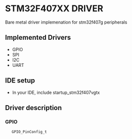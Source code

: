 # STM32F407XX DRIVER
Bare metal driver implemenation for stm32f407g peripherals 
## Implemented  Drivers
- GPIO
- SPI
- I2C
- UART
## IDE setup
- In your IDE, include  startup_stm32f407vgtx

## Driver description
 ###  GPIO
       GPIO_PinConfig_t
       
      

       
